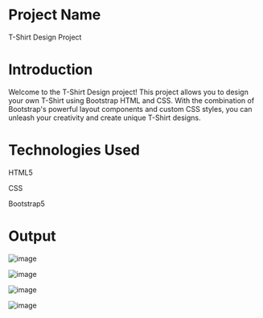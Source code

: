 # Project Name
T-Shirt Design Project
# Introduction
Welcome to the T-Shirt Design project! This project allows you to design your own T-Shirt using Bootstrap HTML and CSS. With the combination of Bootstrap's powerful layout components and custom CSS styles, you can unleash your creativity and create unique T-Shirt designs.
#  Technologies Used
HTML5

CSS

Bootstrap5

# Output

![image](https://github.com/tarunramavath/T-Shirt-design/assets/103203866/2fa79a2b-7b6e-4818-8e61-db43b52a6eda)

![image](https://github.com/tarunramavath/T-Shirt-design/assets/103203866/1dca5971-1205-4d62-b5fb-ebb2e0a72fc1)

![image](https://github.com/tarunramavath/T-Shirt-design/assets/103203866/965ca90a-9882-4d64-9c22-ee9dd8ca69cb)

![image](https://github.com/tarunramavath/T-Shirt-design/assets/103203866/546f382b-76f9-487a-8ad8-85702d62889b)



